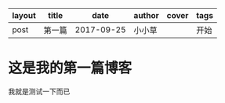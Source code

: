 
layout|title|date|author|cover|tags
---|---|---|---|---|---
post|第一篇|2017-09-25|小小草||开始


# 这是我的第一篇博客
我就是测试一下而已
